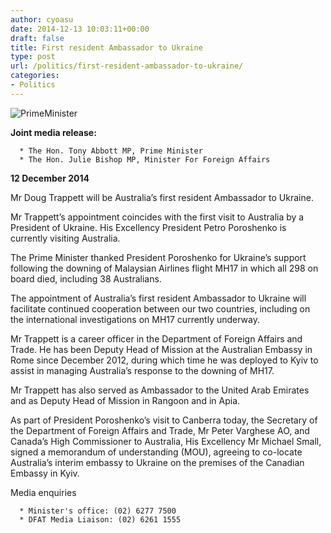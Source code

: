 ```yaml
---
author: cyoasu
date: 2014-12-13 10:03:11+00:00
draft: false
title: First resident Ambassador to Ukraine
type: post
url: /politics/first-resident-ambassador-to-ukraine/
categories:
- Politics
---
```


![PrimeMinister](http://www.ozeukes.com/wp-content/uploads/2014/12/PrimeMinister.png)


**Joint media release:**



	  * The Hon. Tony Abbott MP, Prime Minister
	  * The Hon. Julie Bishop MP, Minister For Foreign Affairs

**12 December 2014**

Mr Doug Trappett will be Australia’s first resident Ambassador to Ukraine.

Mr Trappett’s appointment coincides with the first visit to Australia by a President of Ukraine. His Excellency President Petro Poroshenko is currently visiting Australia.

The Prime Minister thanked President Poroshenko for Ukraine’s support following the downing of Malaysian Airlines flight MH17 in which all 298 on board died, including 38 Australians.

The appointment of Australia’s first resident Ambassador to Ukraine will facilitate continued cooperation between our two countries, including on the international investigations on MH17 currently underway.

Mr Trappett is a career officer in the Department of Foreign Affairs and Trade. He has been Deputy Head of Mission at the Australian Embassy in Rome since December 2012, during which time he was deployed to Kyiv to assist in managing Australia’s response to the downing of MH17.

Mr Trappett has also served as Ambassador to the United Arab Emirates and as Deputy Head of Mission in Rangoon and in Apia.

As part of President Poroshenko’s visit to Canberra today, the Secretary of the Department of Foreign Affairs and Trade, Mr Peter Varghese AO, and Canada’s High Commissioner to Australia, His Excellency Mr Michael Small, signed a memorandum of understanding (MOU), agreeing to co-locate Australia’s interim embassy to Ukraine on the premises of the Canadian Embassy in Kyiv.

Media enquiries



	  * Minister's office: (02) 6277 7500
	  * DFAT Media Liaison: (02) 6261 1555

